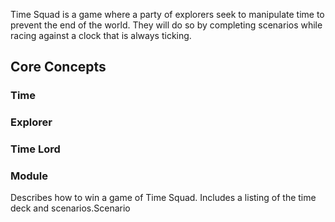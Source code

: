 Time Squad is a game where a party of explorers seek to manipulate time to prevent the end of the world. They will do so by completing scenarios while racing against a clock that is always ticking.

## Core Concepts
###  Time
###  Explorer
###  Time Lord
###  Module

Describes how to win a game of Time Squad. Includes a listing of the time deck and scenarios.Scenario